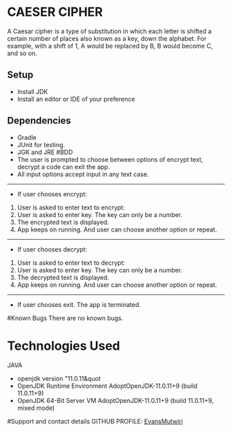 # CAESER CIPHER
A Caesar cipher is a type of substitution in which each letter is shifted a certain number of places also known as a key, down the alphabet.
For example, with a shift of 1, A would be replaced by B, B would become C, and so on.

## Setup
- Install JDK
- Install an editor or IDE of your preference

## Dependencies
- Gradle
- JUnit for testing.
- JGK and JRE
#BDD
- The user is prompted to choose between options of encrypt text, decrypt a code can exit the app.
- All input options accept input in any text case.
- - -
- If user chooses encrypt:  
1. User is asked to enter text to encrypt:  
2. User is asked to enter key. The key can only be a number.
3. The encrypted text is displayed.
4. App keeps on running. And user can choose another option or repeat.
- - -
- If user chooses decrypt:  
1. User is asked to enter text to decrypt:
2. User is asked to enter key. The key can only be a number.
3. The decrypted text is displayed.
4. App keeps on running. And user can choose another option or repeat.
---
- If user chooses exit. The app is terminated.

#Known Bugs
There are no known bugs.
# Technologies Used
JAVA
- openjdk version &quot;11.0.11&quot
- OpenJDK Runtime Environment AdoptOpenJDK-11.0.11+9 (build 11.0.11+9)
- OpenJDK 64-Bit Server VM AdoptOpenJDK-11.0.11+9 (build 11.0.11+9, mixed mode)

#Support and contact details
GITHUB PROFILE: [EvansMutwiri](https://github.com/EvansMutwiri)